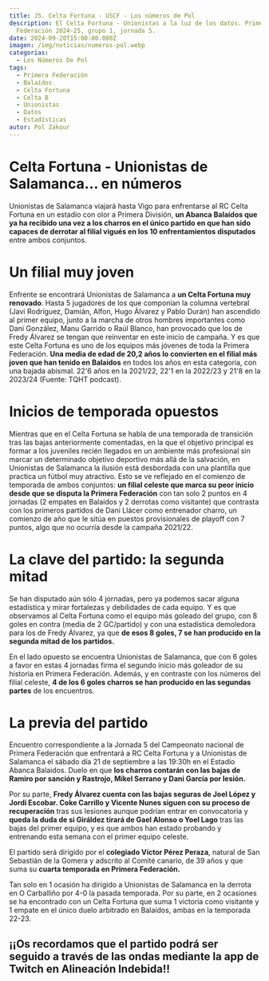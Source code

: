 ```yaml
---
title: J5. Celta Fortuna - USCF - Los números de Pol
description: El Celta Fortuna - Unionistas a la luz de los datos. Primera
  Federación 2024-25, grupo 1, jornada 5.
date: 2024-09-20T15:00:00.000Z
imagen: /img/noticias/numeros-pol.webp
categorias:
  - Los Números De Pol
tags:
  - Primera Federación
  - Balaídos
  - Celta Fortuna
  - Celta B
  - Unionistas
  - Datos
  - Estadísticas
autor: Pol Zakour
---
```

# Celta Fortuna - Unionistas de Salamanca… en números

Unionistas de Salamanca viajará hasta Vigo para enfrentarse al RC Celta Fortuna en un estadio con olor a Primera División, **un Abanca Balaídos que ya ha recibido una vez a los charros en el único partido en que han sido capaces de derrotar al filial vigués en los 10 enfrentamientos disputados** entre ambos conjuntos.

# Un filial muy joven

Enfrente se encontrará Unionistas de Salamanca a **un Celta Fortuna muy renovado**. Hasta 5 jugadores de los que componían la columna vertebral (Javi Rodríguez, Damián, Alfon, Hugo Álvarez y Pablo Durán) han ascendido al primer equipo, junto a la marcha de otros hombres importantes como Dani González, Manu Garrido o Raúl Blanco, han provocado que los de Fredy Álvarez se tengan que reinventar en este inicio de campaña. Y es que este Celta Fortuna es uno de los equipos más jóvenes de toda la Primera Federación. **Una media de edad de 20,2 años lo convierten en el filial más joven que han tenido en Balaídos** en todos los años en esta categoría, con una bajada abismal. 22'6 años en la 2021/22, 22'1 en la 2022/23 y 21'8 en la 2023/24 (Fuente: TQHT podcast).

# Inicios de temporada opuestos 

Mientras que en el Celta Fortuna se habla de una temporada de transición tras las bajas anteriormente comentadas, en la que el objetivo principal es formar a los juveniles recién llegados en un ambiente más profesional sin marcar un determinado objetivo deportivo más allá de la salvación, en Unionistas de Salamanca la ilusión está desbordada con una plantilla que practica un fútbol muy atractivo. Esto se ve reflejado en el comienzo de temporada de ambos conjuntos: **un filial celeste que marca su peor inicio desde que se disputa la Primera Federación** con tan solo 2 puntos en 4 jornadas (2 empates en Balaídos y 2 derrotas como visitante) que contrasta con los primeros partidos de Dani Llácer como entrenador charro, un comienzo de año que le sitúa en puestos provisionales de playoff con 7 puntos, algo que no ocurría desde la campaña 2021/22.

# La clave del partido: la segunda mitad 

Se han disputado aún sólo 4 jornadas, pero ya podemos sacar alguna estadística y mirar fortalezas y debilidades de cada equipo. Y es que observamos al Celta Fortuna como el equipo más goleado del grupo, con 8 goles en contra (media de 2 GC/partido) y con una estadística demoledora para los de Fredy Álvarez, ya que **de esos 8 goles, 7 se han producido en la segunda mitad de los partidos.** 

En el lado opuesto se encuentra Unionistas de Salamanca, que con 6 goles a favor en estas 4 jornadas firma el segundo inicio más goleador de su historia en Primera Federación. Además, y en contraste con los números del filial celeste, **4 de los 6 goles charros se han producido en las segundas partes** de los encuentros.

# La previa del partido 

Encuentro correspondiente a la Jornada 5 del Campeonato nacional de Primera Federación que enfrentará a RC Celta Fortuna y a Unionistas de Salamanca el sábado día 21 de septiembre a las 19:30h en el Estadio Abanca Balaidos. Duelo en que **los charros contarán con las bajas de Ramiro por sanción y Rastrojo, Mikel Serrano y Dani García por lesión.**

Por su parte, **Fredy Álvarez cuenta con las bajas seguras de Joel López y Jordi Escobar. Coke Carrillo y Vicente Nunes siguen con su proceso de recuperación** tras sus lesiones aunque podrían entrar en convocatoria y **queda la duda de si Giráldez tirará de Gael Alonso o Yoel Lago** tras las bajas del primer equipo, y es que ambos han estado probando y entrenando esta semana con el primer equipo celeste.

El partido será dirigido por el **colegiado Víctor Pérez Peraza**, natural de San Sebastián de la Gomera y adscrito al Comité canario, de 39 años y que suma su **cuarta temporada en Primera Federación.**

Tan solo en 1 ocasión ha dirigido a Unionistas de Salamanca en la derrota en O Carballiño por 4-0 la pasada temporada. Por su parte, en 2 ocasiones se ha encontrado con un Celta Fortuna que suma 1 victoria como visitante y 1 empate en el único duelo arbitrado en Balaídos, ambas en la temporada 22-23.

## ¡¡Os recordamos que el partido podrá ser seguido a través de las ondas mediante la app de Twitch en Alineación Indebida!!
